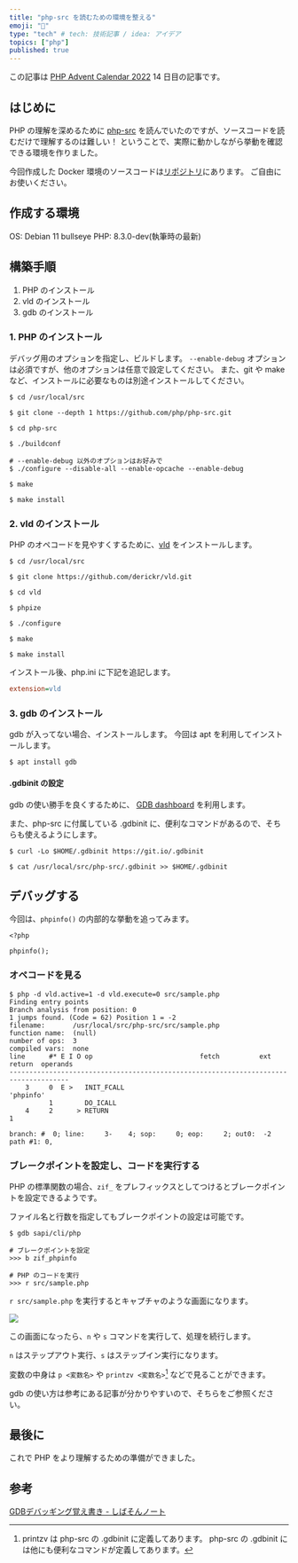 ```yaml
---
title: "php-src を読むための環境を整える"
emoji: "👻"
type: "tech" # tech: 技術記事 / idea: アイデア
topics: ["php"]
published: true
---
```


この記事は [PHP Advent Calendar 2022](https://qiita.com/advent-calendar/2022/php) 14 日目の記事です。

## はじめに

PHP の理解を深めるために [php-src](https://github.com/php/php-src) を読んでいたのですが、ソースコードを読むだけで理解するのは難しい！
ということで、実際に動かしながら挙動を確認できる環境を作りました。

今回作成した Docker 環境のソースコードは[リポジトリ](https://github.com/sayuprc/reading-php-src)にあります。
ご自由にお使いください。

## 作成する環境

OS: Debian 11 bullseye
PHP: 8.3.0-dev(執筆時の最新)

## 構築手順

1. PHP のインストール
2. vld のインストール
3. gdb のインストール

### 1. PHP のインストール

デバッグ用のオプションを指定し、ビルドします。
`--enable-debug` オプションは必須ですが、他のオプションは任意で設定してください。
また、git や make など、インストールに必要なものは別途インストールしてください。

```shell
$ cd /usr/local/src

$ git clone --depth 1 https://github.com/php/php-src.git

$ cd php-src

$ ./buildconf

# --enable-debug 以外のオプションはお好みで
$ ./configure --disable-all --enable-opcache --enable-debug

$ make

$ make install
```

### 2. vld のインストール

PHP のオペコードを見やすくするために、[vld](https://github.com/derickr/vld) をインストールします。

```shell
$ cd /usr/local/src

$ git clone https://github.com/derickr/vld.git

$ cd vld

$ phpize

$ ./configure

$ make

$ make install
```

インストール後、php.ini に下記を追記します。

```ini
extension=vld
```

### 3. gdb のインストール

gdb が入ってない場合、インストールします。
今回は apt を利用してインストールします。

```shell
$ apt install gdb
```

#### .gdbinit の設定

gdb の使い勝手を良くするために、 [GDB dashboard](https://github.com/cyrus-and/gdb-dashboard) を利用します。

また、php-src に付属している .gdbinit に、便利なコマンドがあるので、そちらも使えるようにします。

```shell
$ curl -Lo $HOME/.gdbinit https://git.io/.gdbinit

$ cat /usr/local/src/php-src/.gdbinit >> $HOME/.gdbinit
```

## デバッグする

今回は、`phpinfo()` の内部的な挙動を追ってみます。

```php:src/sample.php
<?php

phpinfo();
```

### オペコードを見る

```shell
$ php -d vld.active=1 -d vld.execute=0 src/sample.php
Finding entry points
Branch analysis from position: 0
1 jumps found. (Code = 62) Position 1 = -2
filename:       /usr/local/src/php-src/src/sample.php
function name:  (null)
number of ops:  3
compiled vars:  none
line      #* E I O op                           fetch          ext  return  operands
-------------------------------------------------------------------------------------
    3     0  E >   INIT_FCALL                                               'phpinfo'
          1        DO_ICALL
    4     2      > RETURN                                                   1

branch: #  0; line:     3-    4; sop:     0; eop:     2; out0:  -2
path #1: 0,
```

### ブレークポイントを設定し、コードを実行する

PHP の標準関数の場合、`zif_` をプレフィックスとしてつけるとブレークポイントを設定できるようです。

ファイル名と行数を指定してもブレークポイントの設定は可能です。

```shell
$ gdb sapi/cli/php

# ブレークポイントを設定
>>> b zif_phpinfo

# PHP のコードを実行
>>> r src/sample.php
```

`r src/sample.php` を実行するとキャプチャのような画面になります。

![](https://storage.googleapis.com/zenn-user-upload/890975fa33eb-20221214.png)

この画面になったら、`n` や `s` コマンドを実行して、処理を続行します。

`n` はステップアウト実行、`s` はステップイン実行になります。

変数の中身は `p <変数名>` や `printzv <変数名>`[^1] などで見ることができます。 

gdb の使い方は参考にある記事が分かりやすいので、そちらをご参照ください。

## 最後に

これで PHP をより理解するための準備ができました。

## 参考

[GDBデバッギング覚え書き - しばそんノート](https://shibason.hatenadiary.org/entry/20090624/1245840061)

[^1]: printzv は php-src の .gdbinit に定義してあります。
php-src の .gdbinit には他にも便利なコマンドが定義してあります。